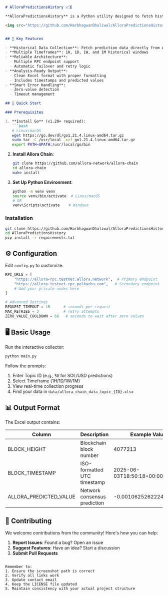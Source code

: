 ```markdown
# AlloraPredictionsHistory 📈⏳

**AlloraPredictionsHistory** is a Python utility designed to fetch historical prediction data from the [Allora](https://allora.network/) blockchain. This tool allows data scientists and researchers to export structured prediction data into Excel format, enabling them to analyze trends and backtest their own custom strategies.

<img src="https://github.com/HarbhagwanDhaliwal/AlloraPredictionsHistory/blob/45cf56794fba30b9253eccc45fdef7b97b212ee2/excel_sheet.png" alt="Excel Example" width="500"/>


## 🌟 Key Features

- **Historical Data Collection**: Fetch prediction data directly from Allora chain
- **Multiple Timeframes**: 1H, 1D, 1W, and 1M historical windows
- **Reliable Architecture**: 
  - Multiple RPC endpoint support
  - Automatic failover and retry logic
- **Analysis-Ready Output**: 
  - Clean Excel format with proper formatting
  - Includes timestamps and predicted values
- **Smart Error Handling**:
  - Zero-value detection
  - Timeout management

## 🚀 Quick Start

### Prerequisites

1. **Install Go** (v1.20+ required):
   ```bash
   # Linux/macOS
   wget https://go.dev/dl/go1.21.4.linux-amd64.tar.gz
   sudo tar -C /usr/local -xzf go1.21.4.linux-amd64.tar.gz
   export PATH=$PATH:/usr/local/go/bin
   ```

2. **Install Allora Chain**:
   ```bash
   git clone https://github.com/allora-network/allora-chain
   cd allora-chain
   make install
   ```

3. **Set Up Python Environment**:
   ```bash
   python -m venv venv
   source venv/bin/activate  # Linux/macOS
   # OR
   venv\Scripts\activate    # Windows
   ```

### Installation

```bash
git clone https://github.com/HarbhagwanDhaliwal/AlloraPredictionsHistory.git
cd AlloraPredictionsHistory
pip install -r requirements.txt
```

## ⚙️ Configuration

Edit `config.py` to customize:

```python
RPC_URLS = [
    "https://allora-rpc.testnet.allora.network",  # Primary endpoint
    "https://allora-testnet-rpc.polkachu.com",   # Secondary endpoint
    # Add your private nodes here
]

# Advanced Settings
REQUEST_TIMEOUT = 15      # seconds per request
MAX_RETRIES = 3           # retry attempts
ZERO_VALUE_COOLDOWN = 60   # seconds to wait after zero values
```

## 🖥️ Basic Usage

Run the interactive collector:

```bash
python main.py
```

Follow the prompts:
1. Enter Topic ID (e.g., `58` for SOL/USD predictions)
2. Select Timeframe (1H/1D/1W/1M)
3. View real-time collection progress
4. Find your data in `data/allora_chain_data_topic_{ID}.xlsx`

## 📊 Output Format

The Excel output contains:

| Column             | Description                          | Example Value              |
|--------------------|--------------------------------------|----------------------------|
| BLOCK_HEIGHT       | Blockchain block number              | 4077213                    |
| BLOCK_TIMESTAMP    | ISO-formatted UTC timestamp          | 2025-06-03T18:50:18+00:00  |
| ALLORA_PREDICTED_VALUE | Network consensus prediction    | -0.0010625262224340856     |

## 🤝 Contributing

We welcome contributions from the community! Here's how you can help:

1. **Report Issues**: Found a bug? Open an issue
2. **Suggest Features**: Have an idea? Start a discussion
3. **Submit Pull Requests**
```

Remember to:
1. Ensure the screenshot path is correct
2. Verify all links work
3. Update contact email
4. Keep the LICENSE file updated
5. Maintain consistency with your actual project structure
